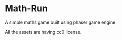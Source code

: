 # Math-Run
A simple maths game built using phaser game engine.

All the assets are having cc0 license.
